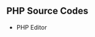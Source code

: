 <h2> PHP Source Codes </h2>
<ul>

 <li><a target="_blank" href="https://github.com/manjunath5496/PHP-Source-Codes/blob/master/php_1.rar" style="text-decoration:none;">PHP Editor</a></li>
 </ul>

